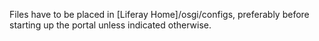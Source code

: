 Files have to be placed in [Liferay Home]/osgi/configs, preferably before starting up the portal unless indicated otherwise.
